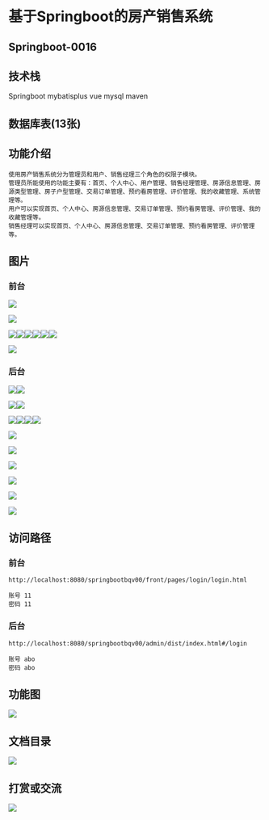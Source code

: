 # 基于Springboot的房产销售系统

## Springboot-0016



## 技术栈

Springboot mybatisplus vue mysql maven



## 数据库表(13张)



## 功能介绍

```properties
使用房产销售系统分为管理员和用户、销售经理三个角色的权限子模块。
管理员所能使用的功能主要有：首页、个人中心、用户管理、销售经理管理、房源信息管理、房源类型管理、房子户型管理、交易订单管理、预约看房管理、评价管理、我的收藏管理、系统管理等。
用户可以实现首页、个人中心、房源信息管理、交易订单管理、预约看房管理、评价管理、我的收藏管理等。
销售经理可以实现首页、个人中心、房源信息管理、交易订单管理、预约看房管理、评价管理等。
```



## 图片

### 前台

![](./images/1.jpg)

![](./images/2.jpg)





![](./images/3.jpg)![](./images/4.jpg)![](./images/5.jpg)![](./images/6.jpg)![](./images/7.jpg)![](./images/8.jpg)

![](./images/9.jpg)

### 后台

![](./images/10.jpg)![](./images/11.jpg)

![](./images/12.jpg)![](./images/13.jpg)



![](./images/14.jpg)![](./images/15.jpg)![](./images/16.jpg)![](./images/17.jpg)

![](./images/18.jpg)

![](./images/19.jpg)

![](./images/20.jpg)

![](./images/21.jpg)

![](./images/22.jpg)

![](./images/23.jpg)

## 访问路径

### 前台

```properties
http://localhost:8080/springbootbqv00/front/pages/login/login.html

账号 11
密码 11
```

### 后台

```properties
http://localhost:8080/springbootbqv00/admin/dist/index.html#/login

账号 abo
密码 abo
```





## 功能图

![](./images/gn.png)



## 文档目录

![](./images/wd.jpg)



## 打赏或交流

![](./images/vx.jpg)







